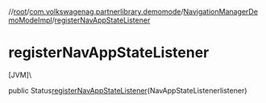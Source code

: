//[root](../../../index.md)/[com.volkswagenag.partnerlibrary.demomode](../index.md)/[NavigationManagerDemoModeImpl](index.md)/[registerNavAppStateListener](register-nav-app-state-listener.md)

# registerNavAppStateListener

[JVM]\

public Status[registerNavAppStateListener](register-nav-app-state-listener.md)(NavAppStateListenerlistener)
